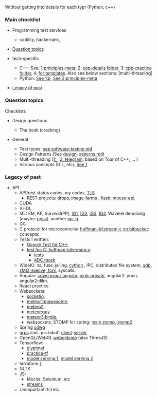 Without getting into details for each typr (Python, c++)

### Main checklist
* Programming test services
   * codility, hackerrank, 

* [Question topics](#question-topics)
* tech-specific
    * C++: See: [1:principles-meta](principles-scaffold-meta.md), 2: [cpp-details folder](cpp-details), 3: [cpp-practice folder](cpp-practice), 4: [for templates](bulk.cpp). Also see below sections: [multi-threading]
    * Python: [See 1:p](python-interview-notes.md), [See 2:principles-meta](principles-scaffold-meta.md)
* [Legacy of past](#legacy-of-past)


### Question topics
Checklists

* Design questions
   * The book (cracking)

* General
   * Test types: [see software-testing.md](./software-testing.md)
   * Design Patterns (See [design-patterns.md](./design-patterns.md))
   * Multi-threading ([1: ](./concurrency-async-terms.md), [2: telegram](?): based on Tour of C++, ... )
   * Various concepts (GIL, etc): [See 1](principles-scaffold-meta.md)

### Legacy of past
* API
   * API/rest status codes, my codes, [TLS](./made-simple/tls-1.md)
      * REST projects: [drops](https://github.com/sosi-org/REST-practice), [image-farms ](https://github.com/sosi-org/image-farms), [flask: mouse-api](https://github.com/sohale/mousepad-app/blob/master/pserver/pythonservice.py), 
   * CUDA
   * VHDL
   * ML: EM, KF, Survival(PP), [IG1](https://github.com/sohale/luca-essexbcilab-ppjournalpaper), [IG2](https://en.wikipedia.org/wiki/Inverse_Gaussian_distribution), [IG3](https://github.com/sohale/point-process-notes/blob/main/ifig/imi_cif.py), [IG4](). Wavelet denoising (maybe: [ppss](https://bitbucket.org/sohailsiadat/smithbrown2003-ppss/src/master/)). another [pp-ig](https://github.com/sohale/my_pp_ig/blob/master/visualise_pdf.py)
   * QC
   * C protocol for microcontroller  [huffman-bitstream-c](https://github.com/sohale/huffman-bitstream-c) [on bitbucket](https://bitbucket.org/sohailsiadat/huffman-bitstream-c/src/master/): concepts: 
   * Tests I written:
      * [Google Test for C++](),
      * [test foc C: huffman-bitstream-c](https://github.com/sohale/huffman-bitstream-c):
         * [tests](https://github.com/sohale/huffman-bitstream-c/tree/master/tests)
         * [ADC mock](https://github.com/sohale/huffman-bitstream-c/tree/master/csem)
   * WideIO: ns, fuse, jailing, [cython](https://github.com/sosi-org/practice-lookup/tree/master/cython) , IPC, distributed file system, [udp](https://github.com/sosi-org/practice-lookup/tree/master/udp), [zMQ, execve, fork](https://github.com/sosi-org/practice-lookup/blob/master/pylinuxsys/pylinuxsys.py), syscalls.
   * Angular: [cdwg minor angular](https://github.com/sohale/cdwg/blob/master/public/app/userstate_angjs1_module.js), [mp5-private](https://github.com/sohale/mp5-private), angular2: yrain, angular2:dilm.
   * React practice
   * Websockets:
      * [socketio](),
      * [meteor1:mawesome](https://github.com/sohale/Meteor-is-Awesome),
      * [metero2](https://github.com/sosi-org/birdie),
      * [meteor:guy](https://github.com/sohale/guy017meteor)
      * [meteor3:birdie](https://github.com/sosi-org/birdie),
      * websockets, STOMP for spring: [main stomp](https://github.com/sohale/cdwg/blob/master/src/main/java/sboot/websocket/BcwWebsockEndpoint.java), [stomp2](https://github.com/sohale/cdwg/blob/master/public/app/apppg2.html)
   * Spring [cdwg](https://github.com/sohale/cdwg)
   * [grpc](https://github.com/sosi-org/grpc-arch-practice/tree/master/example) and `.proto`buff [client](https://github.com/sosi-org/grpc-arch-practice/blob/master/example/prot-client.js)-[server](https://github.com/sosi-org/grpc-arch-practice/blob/master/example/prot-server.js) 
   * OpenQL/WebGL [webgldemo](https://github.com/sosi-org/webgl-exercise) (also ThreeJS)
   * Tensorflow:
      * [glyphnet](https://github.com/sosi-org/neural-networks-sandbox/tree/master/glyphnet)
      * [practice-tf](https://github.com/sosi-org/neural-networks-sandbox)
      * [model serving 1](https://github.com/sosi-org/grpc-arch-practice/tree/master/tf-serving-18-sept-2020), [model serving 2](https://github.com/sosi-org/grpc-arch-practice/tree/master/tfserving-example)
   * terraform [1](https://github.com/sosi-org/grpc-arch-practice/tree/master/tf-example1)
   * NLTK
   * JS:
      * Mocha, Selenium, etc
      * [streams](https://github.com/sohale/jrep/blob/main/src/jrep.js)
   * Unimportant: tcl etc
